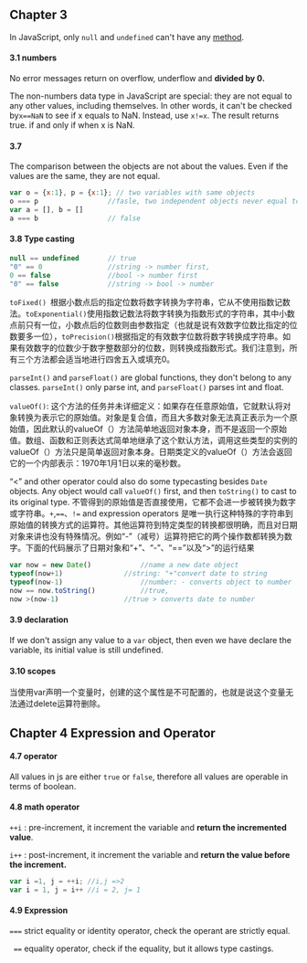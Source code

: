 ## Chapter 3 

In JavaScript, only `null` and `undefined` can't have any <u>method</u>. 

#### 3.1 numbers

No error messages return on overflow, underflow and **divided by 0.** 

The non-numbers data type in JavaScript are special: they are not equal to any other values, including themselves. In other words, it can't be checked by`x==NaN` to see if x equals to NaN. Instead, use `x!=x`.  The result returns true. if and only if when x is NaN.



#### 3.7 

The comparison between the objects are not about the values. Even if the values are the same, they are not equal. 

```javascript
var o = {x:1}, p = {x:1}; // two variables with same objects
o === p 				//fasle, two independent objects never equal to each other 
var a = [], b = []
a === b  				// false
```

#### 3.8 Type casting 

```javascript
null == undefined 		// true
"0" == 0 				//string -> number first, 
0 == false 				//bool -> number first
"0" == false 			//string -> bool -> number 

```

`toFixed() `根据小数点后的指定位数将数字转换为字符串，它从不使用指数记数法。`toExponential()`使用指数记数法将数字转换为指数形式的字符串，其中小数点前只有一位，小数点后的位数则由参数指定（也就是说有效数字位数比指定的位数要多一位），`toPrecision()`根据指定的有效数字位数将数字转换成字符串。如果有效数字的位数少于数字整数部分的位数，则转换成指数形式。我们注意到，所有三个方法都会适当地进行四舍五入或填充0。

`parseInt()` and `parseFloat()` are global functions, they don't belong to any classes. `parseInt()` only parse int, and `parseFloat()` parses int and float. 

`valueOf()`: 这个方法的任务并未详细定义：如果存在任意原始值，它就默认将对象转换为表示它的原始值。对象是复合值，而且大多数对象无法真正表示为一个原始值，因此默认的valueOf（）方法简单地返回对象本身，而不是返回一个原始值。数组、函数和正则表达式简单地继承了这个默认方法，调用这些类型的实例的valueOf（）方法只是简单返回对象本身。日期类定义的valueOf（）方法会返回它的一个内部表示：1970年1月1日以来的毫秒数。

“<” and other operator could also do some typecasting besides `Date` objects. Any object would call `valueOf()` first, and then `toString()` to cast to its original type. 不管得到的原始值是否直接使用，它都不会进一步被转换为数字或字符串。`+`,`==`、`!=` and expression operators 是唯一执行这种特殊的字符串到原始值的转换方式的运算符。其他运算符到特定类型的转换都很明确，而且对日期对象来讲也没有特殊情况。例如“-”（减号）运算符把它的两个操作数都转换为数字。下面的代码展示了日期对象和“+”、“-”、“==”以及“>”的运行结果

```javascript
var now = new Date() 			//name a new date object 
typeof(now+1) 				//string: "+"convert date to string 
typeof(now-1) 					//number: - converts object to number 
now == now.toString() 			//true, 
now >(now-1) 				//true > converts date to number 
```



#### 3.9 declaration

If we don't assign any value to a `var` object, then even we have declare the variable, its initial value is still undefined. 

#### 3.10 scopes

当使用var声明一个变量时，创建的这个属性是不可配置的，也就是说这个变量无法通过delete运算符删除。



## Chapter 4 Expression and Operator

#### 4.7 operator

All values in js are either `true` or `false`, therefore all values are operable in terms of boolean. 

#### 4.8 math operator

`++i` : pre-increment, it increment the variable and **return the incremented value**.

`i++` : post-increment, it increment the variable and **return the value before the increment.** 

```javascript
var i =1, j = ++i; //i,j =>2 
var i = 1, j = i++ //i = 2, j= 1
```

#### 4.9 Expression 

`===` strict equality or identity operator, check the operant are strictly equal.

` ==` equality operator, check if the equality, but it allows type castings. 